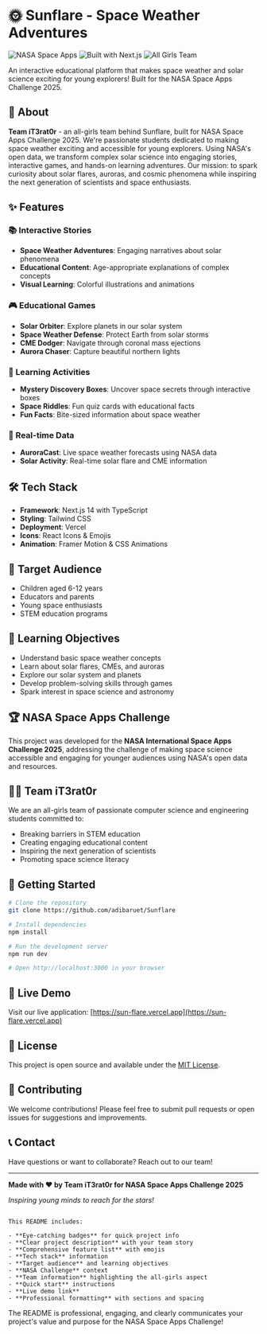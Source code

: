 # 🌞 Sunflare - Space Weather Adventures

![NASA Space Apps](https://img.shields.io/badge/NASA-Space%20Apps%202025-blue)
![Built with Next.js](https://img.shields.io/badge/Built%20with-Next.js-black)
![All Girls Team](https://img.shields.io/badge/Team-All%20Girls%20Team-pink)

An interactive educational platform that makes space weather and solar science exciting for young explorers! Built for the NASA Space Apps Challenge 2025.

## 🚀 About

**Team iT3rat0r** - an all-girls team behind Sunflare, built for NASA Space Apps Challenge 2025. We're passionate students dedicated to making space weather exciting and accessible for young explorers. Using NASA's open data, we transform complex solar science into engaging stories, interactive games, and hands-on learning adventures. Our mission: to spark curiosity about solar flares, auroras, and cosmic phenomena while inspiring the next generation of scientists and space enthusiasts.

## ✨ Features

### 📚 Interactive Stories

- **Space Weather Adventures**: Engaging narratives about solar phenomena
- **Educational Content**: Age-appropriate explanations of complex concepts
- **Visual Learning**: Colorful illustrations and animations

### 🎮 Educational Games

- **Solar Orbiter**: Explore planets in our solar system
- **Space Weather Defense**: Protect Earth from solar storms
- **CME Dodger**: Navigate through coronal mass ejections
- **Aurora Chaser**: Capture beautiful northern lights

### 🎯 Learning Activities

- **Mystery Discovery Boxes**: Uncover space secrets through interactive boxes
- **Space Riddles**: Fun quiz cards with educational facts
- **Fun Facts**: Bite-sized information about space weather

### 🌌 Real-time Data

- **AuroraCast**: Live space weather forecasts using NASA data
- **Solar Activity**: Real-time solar flare and CME information

## 🛠️ Tech Stack

- **Framework**: Next.js 14 with TypeScript
- **Styling**: Tailwind CSS
- **Deployment**: Vercel
- **Icons**: React Icons & Emojis
- **Animation**: Framer Motion & CSS Animations

## 🎯 Target Audience

- Children aged 6-12 years
- Educators and parents
- Young space enthusiasts
- STEM education programs

## 🌟 Learning Objectives

- Understand basic space weather concepts
- Learn about solar flares, CMEs, and auroras
- Explore our solar system and planets
- Develop problem-solving skills through games
- Spark interest in space science and astronomy

## 🏆 NASA Space Apps Challenge

This project was developed for the **NASA International Space Apps Challenge 2025**, addressing the challenge of making space science accessible and engaging for younger audiences using NASA's open data and resources.

## 👩‍💻 Team iT3rat0r

We are an all-girls team of passionate computer science and engineering students committed to:

- Breaking barriers in STEM education
- Creating engaging educational content
- Inspiring the next generation of scientists
- Promoting space science literacy

## 🚀 Getting Started

```bash
# Clone the repository
git clone https://github.com/adibaruet/Sunflare

# Install dependencies
npm install

# Run the development server
npm run dev

# Open http://localhost:3000 in your browser
```

## 📱 Live Demo

Visit our live application: [https://sun-flare.vercel.app](https://sun-flare.vercel.app)

## 📄 License

This project is open source and available under the [MIT License](LICENSE).

## 🤝 Contributing

We welcome contributions! Please feel free to submit pull requests or open issues for suggestions and improvements.

## 📞 Contact

Have questions or want to collaborate? Reach out to our team!

---

**Made with ❤️ by Team iT3rat0r for NASA Space Apps Challenge 2025**

_Inspiring young minds to reach for the stars!_

```

This README includes:

- **Eye-catching badges** for quick project info
- **Clear project description** with your team story
- **Comprehensive feature list** with emojis
- **Tech stack** information
- **Target audience** and learning objectives
- **NASA Challenge** context
- **Team information** highlighting the all-girls aspect
- **Quick start** instructions
- **Live demo link**
- **Professional formatting** with sections and spacing
```

The README is professional, engaging, and clearly communicates your project's value and purpose for the NASA Space Apps Challenge!
